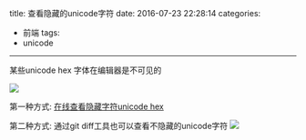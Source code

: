 title: 查看隐藏的unicode字符
date: 2016-07-23 22:28:14
categories:
- 前端
tags:
- unicode
---

某些unicode hex 字体在编辑器是不可见的

![](/assets/blogImg/unicodeview.png)

第一种方式: [在线查看隐藏字符unicode hex](https://r12a.github.io/apps/conversion/)

第二种方式: 通过git diff工具也可以查看不隐藏的unicode字符
![](/assets/blogImg/unicode_with_diff.png)